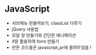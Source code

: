 # JavaScript
* 서브메뉴 만들어보기, classList 다루기
* jQuery 사용법
* 모달 창 만들기와 간단한 애니메이션
* if문 활용하여 form 만들기 
* 만든 코드들은 javascript_pr에 올려두었음 !
